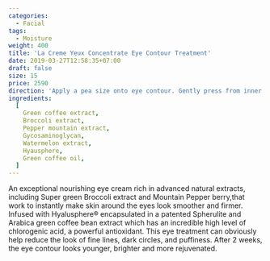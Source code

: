 ```yaml
---
categories:
  - Facial
tags:
  - Moisture
weight: 400
title: 'La Creme Yeux Concentrate Eye Contour Treatment'
date: 2019-03-27T12:58:35+07:00
draft: false
size: 15
price: 2590
direction: 'Apply a pea size onto eye contour. Gently press from inner to outer corners.'
ingredients:
  [
    Green coffee extract,
    Broccoli extract,
    Pepper mountain extract,
    Gycosaminoglycan,
    Watermelon extract,
    Hyausphere,
    Green coffee oil,
  ]
---
```


An exceptional nourishing eye cream rich in advanced natural extracts, including Super green Broccoli extract and Mountain Pepper berry,that work to instantly make skin around the eyes look smoother and firmer. Infused with Hyalusphere® encapsulated in a patented Spherulite and Arabica green coffee bean extract which has an incredible high level of chlorogenic acid, a powerful antioxidant. This eye treatment can obviously help reduce the look of fine lines, dark circles, and puffiness. After 2 weeks, the eye contour looks younger, brighter and more rejuvenated.

